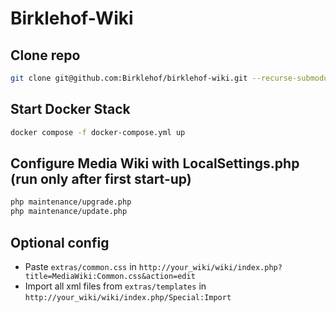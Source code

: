 # Birklehof-Wiki

## Clone repo

```bash
git clone git@github.com:Birklehof/birklehof-wiki.git --recurse-submodules
```

## Start Docker Stack

```bash
docker compose -f docker-compose.yml up
```

## Configure Media Wiki with LocalSettings.php (run only after first start-up)

```bash
php maintenance/upgrade.php
php maintenance/update.php
```

## Optional config
- Paste `extras/common.css` in `http://your_wiki/wiki/index.php?title=MediaWiki:Common.css&action=edit`
- Import all xml files from `extras/templates` in `http://your_wiki/wiki/index.php/Special:Import`